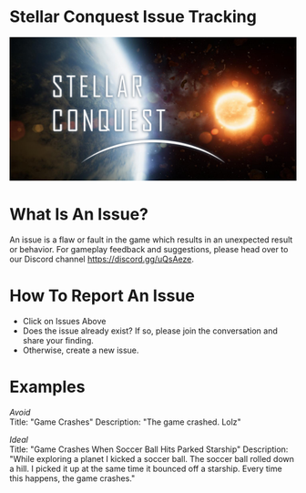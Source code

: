 # Stellar Conquest Issue Tracking
![](./images/banner.png?raw=true "Banner Image")

# What Is An Issue?

An issue is a flaw or fault in the game which results in an unexpected result or behavior. For gameplay feedback and suggestions, please head over to our Discord channel https://discord.gg/uQsAeze.

# How To Report An Issue

- Click on Issues Above
- Does the issue already exist?  If so, please join the conversation and share your finding.
- Otherwise, create a new issue.


# Examples

<i>Avoid</i><br/>
Title: "Game Crashes"
Description: "The game crashed. Lolz"

<i>Ideal</i></br>
Title: "Game Crashes When Soccer Ball Hits Parked Starship"
Description: "While exploring a planet I kicked a soccer ball. The soccer ball rolled down a hill. I picked it up at the same time it bounced off a starship. Every time this happens, the game crashes."



